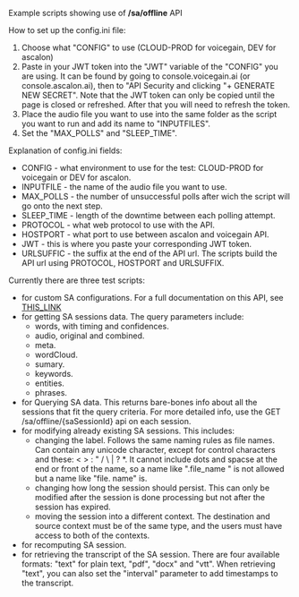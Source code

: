 Example scripts showing use of **/sa/offline** API

How to set up the config.ini file:
1. Choose what "CONFIG" to use (CLOUD-PROD for voicegain, DEV for ascalon)
2. Paste in your JWT token into the "JWT" variable of the "CONFIG" you are using. It can be found by going to console.voicegain.ai (or console.ascalon.ai), then to "API Security and clicking "+ GENERATE NEW SECRET". Note that the JWT token can only be copied until the page is closed or refreshed. After that you will need to refresh the token.
3. Place the audio file you want to use into the same folder as the script you want to run and add its name to "INPUTFILES".
4. Set the "MAX_POLLS" and "SLEEP_TIME".

Explanation of config.ini fields:
* CONFIG - what environment to use for the test: CLOUD-PROD for voicegain or DEV for ascalon.
* INPUTFILE - the name of the audio file you want to use.
* MAX_POLLS - the number of unsuccessful polls after wich the script will go onto the next step.
* SLEEP_TIME - length of the downtime between each polling attempt.
* PROTOCOL - what web protocol to use with the API.
* HOSTPORT - what port to use between ascalon and voicegain API.
* JWT - this is where you paste your corresponding JWT token.
* URLSUFFIC - the suffix at the end of the API url.
The scripts build the API url using PROTOCOL, HOSTPORT and URLSUFFIX.

Currently there are three test scripts:
* for custom SA configurations. For a full documentation on this API, see [THIS_LINK](https://doc1web7b0888269764aux1.ascalon.ai/#tag/sa/operation/saConfigPost)
* for getting SA sessions data. The query parameters include:
    * words, with timing and confidences.
    * audio, original and combined.
    * meta.
    * wordCloud.
    * sumary.
    * keywords.
    * entities.
    * phrases.
* for Querying SA data. This returns bare-bones info about all the sessions that fit the query criteria. For more detailed info, use the GET /sa/offline/{saSessionId} api on each session.
* for modifying already existing SA sessions. This includes:
    * changing the label. Follows the same naming rules as file names. Can contain any unicode character, except for control characters and these: < > : " / \ | ? *. It cannot include dots and spacse at the end or front of the name, so a name like ".file_name " is not allowed but a name like "file. name" is.
    * changing how long the session should persist. This can only be modified after the session is done processing but not after the session has expired.
    * moving the session into a different context. The destination and source context must be of the same type, and the users must have access to both of the contexts.
* for recomputing SA session.
* for retrieving the transcript of the SA session. There are four available formats: "text" for plain text, "pdf", "docx" and "vtt". When retrieving "text", you can also set the "interval" parameter to add timestamps to the transcript.
